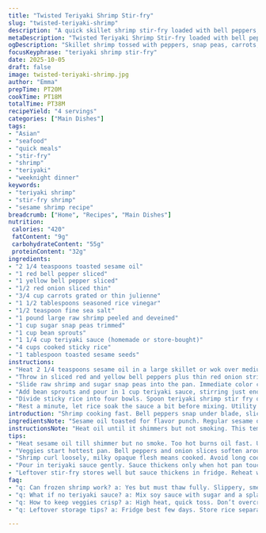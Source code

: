 ```yaml
---
title: "Twisted Teriyaki Shrimp Stir-fry"
slug: "twisted-teriyaki-shrimp"
description: "A quick skillet shrimp stir-fry loaded with bell peppers, snap peas, crisp carrots, and bean sprouts tossed in a homemade teriyaki glaze. Shrimp cooked just right, plump and opaque, wedged on sticky rice. Bright vinegar punch upfront, balanced salt and sesame crunch at the end. Simple swaps allowed for missed ingredients. Cook times flexible to aroma and texture cues rather than clocks. Emphasis on real kitchen life solutions and flavor layers built in a hot pan."
metaDescription: "Twisted Teriyaki Shrimp Stir-fry loaded with bell peppers, snap peas, carrots, chicken teriyaki glaze. Quick skillet meal with sticky rice base."
ogDescription: "Skillet shrimp tossed with peppers, snap peas, carrots, glazed in teriyaki. Sticky rice base, sesame crunch, vinegar punch wakes flavors up fast."
focusKeyphrase: "teriyaki shrimp stir-fry"
date: 2025-10-05
draft: false
image: twisted-teriyaki-shrimp.jpg
author: "Emma"
prepTime: PT20M
cookTime: PT18M
totalTime: PT38M
recipeYield: "4 servings"
categories: ["Main Dishes"]
tags:
- "Asian"
- "seafood"
- "quick meals"
- "stir-fry"
- "shrimp"
- "teriyaki"
- "weeknight dinner"
keywords:
- "teriyaki shrimp"
- "stir-fry shrimp"
- "sesame shrimp recipe"
breadcrumb: ["Home", "Recipes", "Main Dishes"]
nutrition: 
 calories: "420"
 fatContent: "9g"
 carbohydrateContent: "55g"
 proteinContent: "32g"
ingredients:
- "2 1/4 teaspoons toasted sesame oil"
- "1 red bell pepper sliced"
- "1 yellow bell pepper sliced"
- "1/2 red onion sliced thin"
- "3/4 cup carrots grated or thin julienne"
- "1 1/2 tablespoons seasoned rice vinegar"
- "1/2 teaspoon fine sea salt"
- "1 pound large raw shrimp peeled and deveined"
- "1 cup sugar snap peas trimmed"
- "1 cup bean sprouts"
- "1 1/4 cup teriyaki sauce (homemade or store-bought)"
- "4 cups cooked sticky rice"
- "1 tablespoon toasted sesame seeds"
instructions:
- "Heat 2 1/4 teaspoons sesame oil in a large skillet or wok over medium-high heat until shimmering but not smoking. The oil should ripple with heat—this seals in aromas."
- "Throw in sliced red and yellow bell peppers plus thin red onion strips. Add grated carrots, seasoned rice vinegar, and sea salt. Toss rapidly, letting the veggies sizzle with a faint snap. Cook 3-4 minutes. Look for softened edges but keep crunch alive—the vinegar brightens it all. Avoid sogginess by stirring often."
- "Slide raw shrimp and sugar snap peas into the pan. Immediate color change: shrimp curl, flesh turns opaque with a slight blush—trust your eyes not a timer. Cook 5-6 minutes, stirring gently. Shrimp overcooked will toughen, so watch closely."
- "Add bean sprouts and pour in 1 cup teriyaki sauce, stirring just enough to mix flavors and heat through for about 1-2 minutes. You want the shrimp to glisten with sauce, not drown. Sauce should thicken slightly on contact with hot pan."
- "Divide sticky rice into four bowls. Spoon teriyaki shrimp stir fry on top. Drizzle remaining 1/4 cup sauce over and sprinkle toasted sesame seeds. The seeds add a nutty crunch bite at the end."
- "Rest a minute, let rice soak the sauce a bit before mixing. Utility tip: leftover stir-fry stores well and reheats better than expected."
introduction: "Shrimp cooking fast. Bell peppers snap under blade, slices bounce in the pan. No fooling with timers here. Watch colors shift, hear sizzle crackling from the oil—a soundtrack I never skip. The vinegar punch wakes up the carrots, flashes in every bite with a zing that jars me awake mid-dinner. Made one time with frozen shrimp; result was rubbery. Fresh or well-thawed, worth the wait, tender, juicy, curling nicely around the peas’ fresh snap. Teriyaki sauce isn’t just a sweet mess—should shine, not smother, balancing savory and caramel. Sticky rice holds the whole story, absorbing those tangy, umami-rich drips. A kitchen dance I keep doing differently—sometimes a pinch of ginger in sauce, or swapping snap peas for snow peas. Keeps me guessing and learning what takes this skillet from just dinner, to real meal satisfaction."
ingredientsNote: "Sesame oil toasted for flavor punch. Regular sesame oil OK but lacks toasted depth. Rice vinegar adds balance; if missing, a mild white wine vinegar or apple cider vinegar works—start light. Bell peppers vary; if red/yellow unavailable, orange or green are fine but greener taste bites more sharply. I jiggle the carrot quantity—don’t want it overwhelming, just enough crunch. Shrimp must be raw for proper cooking, peeled and deveined; frozen OK if thawed fully, but toss any with off-smell or sliminess. Sugar snap peas can swap for snow peas or even green beans in pinch. Bean sprouts add freshness and crunch but can skip if unavailable; toss in fresh water chestnuts or sliced celery for crunch alternative. Teriyaki sauce: homemade is best; store-bought some are too sweet or salty, so adjust quantities or dilute with splash of water or broth. Sticky rice must be cooked ahead till soft and slightly sticky—jasmine rice, acceptable but less glue-like. Sesame seeds toasted on dry pan add smoky, nutty finish. If you lack, a sprinkle of chopped peanuts gives nice crunch twist."
instructionsNote: "Heat oil until it shimmers but not smoking. This temperature burns oil quickly, so be attentive—burnt oil ruins flavor. Start veggies in hottest pan to keep bright color and snap. Toss and stir constantly, softening edges instead of shrinking to mush—watch onion edges turn translucent but not limp. Adding vinegar early allows quick pickling effect, brightening all. When shrimp goes in, listen for subtle change in sizzle tone; shrimp moisture releases steam, lowering pan temperature temporarily—don't crowd pan, ensure proper contact for even cooking. Shrimp done when curl forms a loose “C,” flesh turns opaque, gloss shifts from translucent to milky white. Bean sprouts added last, cook barely in residual heat—overcooked sprouts lose crunch and start weeping water. Pour in sauce gently; if thick, bring to gentle simmer and scrape pan bits for deeper flavor. Serve hot over rice that soaks up juices but isn't mushy. Leftovers reheat in microwave or skillet, add small splash water or broth to loosen sauce."
tips:
- "Heat sesame oil till shimmer but no smoke. Too hot burns oil fast. Use medium-high. Oil sheen means ready not brittle. Flavor holds in oil, releases aroma quick after heat."
- "Veggies start hottest pan. Bell peppers and onion slices soften around edges but must keep crunch. Toss fast or they steam, get soggy. Vinegar tossed early wakes veggies with sharp snap instead of dullness."
- "Shrimp curl loosely, milky opaque flesh means cooked. Avoid long cook time shrimp get rubbery tough. Eye sights, color, sizzle changes better than timer here. Shrimp moisture lowers pan temp briefly, listen for that."
- "Pour in teriyaki sauce gently. Sauce thickens only when hot pan touches it. Stir just enough to heat not drown shrimp. Too much sauce makes wet stir-fry, lose crisp snap. Adjust with water or broth if too strong or salty."
- "Leftover stir-fry stores well but sauce thickens in fridge. Reheat with splash water/broth to loosen. Sticky rice needs to be soft, slightly sticky— jasmine OK but less clingy. Use toasted sesame seeds or swap peanuts for crunch contrast."
faq:
- "q: Can frozen shrimp work? a: Yes but must thaw fully. Slippery, smell off means toss. Frozen shrimp cooks faster, watch color shift carefully. Avoid soggy meat by drying before cooking."
- "q: What if no teriyaki sauce? a: Mix soy sauce with sugar and a splash vinegar. Add grated garlic or ginger for punch. Store-bought vary in salt-sweet balance so taste and adjust quantity. Dilute strong sauce if needed."
- "q: How to keep veggies crisp? a: High heat, quick toss. Don’t overcrowd pan or moisture traps. Vinegar early prevents sogginess by pickling edges lightly. Stir constantly, don’t wait until limp to move them."
- "q: Leftover storage tips? a: Fridge best few days. Store rice separate or sauce mixes rice fast if warm. Reheat skillet preferred, splash broth or water to loosen sauce. Avoid microwave overheating shrimp or turns chewy."

---
```

